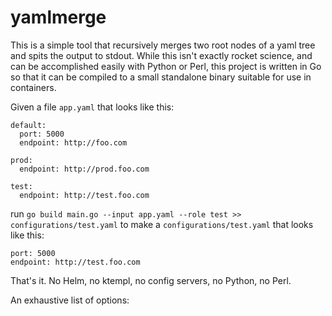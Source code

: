 # yamlmerge
This is a simple tool that recursively merges two root nodes of a yaml tree and spits the output to stdout. While this isn't exactly rocket science, and can be accomplished 
easily with Python or Perl, this project is written in Go so that it can be compiled to a small standalone binary suitable for use in containers. 

Given a file `app.yaml` that looks like this: 
```
default:
  port: 5000
  endpoint: http://foo.com
  
prod:
  endpoint: http://prod.foo.com
      
test:
  endpoint: http://test.foo.com
```

run `go build main.go --input app.yaml --role test >> configurations/test.yaml` to make a `configurations/test.yaml` that looks like this:

```
port: 5000
endpoint: http://test.foo.com
```

That's it. No Helm, no ktempl, no config servers, no Python, no Perl. 

An exhaustive list of options:
```$xslt

```